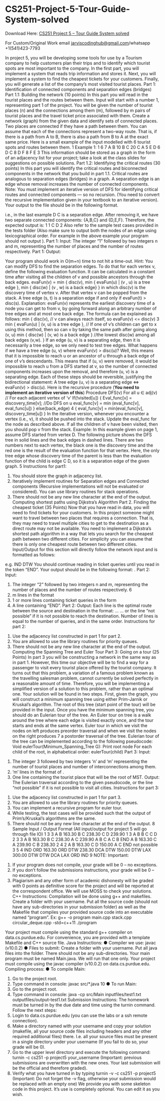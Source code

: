 # CS251-Project-5-Tour-Guide-System-solved

Download Here: [CS251 Project 5 – Tour Guide System solved](https://jarviscodinghub.com/assignment/project-5-tour-guide-system-solution/)

For Custom/Original Work email jarviscodinghub@gmail.com/whatsapp +1(541)423-7793

In project 5, you will be developing some tools for use by a Tourism company to
help customers plan their trips and to identify which tourist spots are most
important to the company. In the first part, you will implement a system that reads
trip information and stores it. Next, you will implement a system to find the
cheapest tickets for your customers. Finally, you will generate a list of the
company’s most visited tourist places.
Part 1: Identification of connected components and separation edges
(bridges)
Part 1.1: Building the network (10 points)
In this part you will read in the tourist places and the routes between them. Input
will start with a number 1, representing part 1 of the project. You will be given the
number of tourist places (n) and the connections among them (m), followed by m
pairs of tourist places and the travel ticket price associated with them. Create a
network (graph) from the given data and identify sets of connected places. Two
places are connected if they have a path between them. You can assume that each
of the connections represent a two-way route. That is, if there is a path from A to
B, there is also a path from B to A at the exact same price. Here is a small example
of the input modelled with 6 tourist spots and routes between them.
1
Example 1:
1
6 7
A B 10
B C 20
C A 5
E D 6
D C 8
D F 8
F E 3
This information should be stored as a graph in the form of an adjacency list for
your project; take a look at the class slides for suggestions on possible solutions.
Part 1.2: Identifying the critical routes (30 points)
In this part you will identify the critical routes and biconnected components in the
network that you build in part 1.1. Critical routes are analogous to separation
edges (bridges) in a graph. A separation edge is an edge whose removal increases
the number of connected components.
Note: You must implement an iterative version of DFS for identifying critical
routes and connected components — so no recursion. (You need to convert the
recursive implementation given in your textbook to an iterative version).
Your output to the file should be in the following format.

i.e., in the last example D C is a separation edge. After removing it, we have two
separate connected components: {A,B,C} and {D,E,F}. Therefore, the expected
output is:
1
1
C D
2
Also refer to the sample test cases provided in the tests folder (Also make sure to
output both the nodes of an edge using lexicographical order. For example in the
above example your program should not output ).
Part 1: Input:
The integer “1” followed by two integers n and m, representing the number of
places and the number of routes respectively.
Part 1: Output:

Your program should work in O(m+n) time to not hit a time-out.
Hint:
You can modify DFS to find the separation edges. To do that for each vertex v,
define the following evaluation function. It can be calculated in a constant time
after visiting all the children of v and possible ancestors through the back edges.
evaFun(v) = min { disc(v),
min { evaFun(u) | (v , u) is a tree edge },
min { disc(w) | (v , w) is a back edge}
}
in which disc(v) is the discovery time of vertex v. After that vertex v can be popped
from the stack.
A tree edge (s, t) is a separation edge if and only if evaFun(t) > disc(s).
Explanation: evaFun(v) represents the earliest discovery time of a node you can
get to from v, by going forward along an arbitrary number of tree edges and at
most one back edge. The formula can be explained as follows:
min { disc(v), // v can always reach itself, so evaFun(v) <= disc(v) 3 min { evaFun(u) | (v, u) is a tree edge }, // If one of v’s children can get to x using this method, then so can v by taking the same path after going along (v, u) min { disc(w) | (v, w) is a back edge } //the lowest disc(w) among all back edges (v,w). } If an edge (u, v) is a separating edge, then it is necessarily a tree edge, so we only need to test tree edges. What happens if we have a tree edge (u, v) where evaFun(v) > disc(u)? Well, this means that it is impossible to reach u or an ancestor
of u through a back edge of one of v’s descendants. This means that if (u, v) were
removed, it would be impossible to reach u from a DFS started at v, so the number
of connected components increases upon the removal, and therefore (u, v) is a
separating edge. Each of these steps should be reversible, justifying the
bidirectional statement:
A tree edge (u, v) is a separating edge <=> evaFun(v) > disc(u).
Here is the recursive procedure (**You need to implement an iterative
version of this**)
Procedure DFS(v)
For all u ∈ adj(v) // For each adjacent vertex of ‘v’
If(!visited[u])
{
Eval_func[v] = discovery_time[v];
//Do DFS on u
eval_func[v] = min (eval_func[v], eval_func[u])
}
else(back_edge)
4
{
eval_func[v] = min(eval_func[v], discovery_time[u])
}
In the iterative version, whenever you encounter a vertex (i.e., v), it should be
pushed into the stack. Update the eval_func for the node as described above. If all
the children of v have been visited, then you should pop v from the stack.
Example:
In this example given on page 1, assume DFS started from vertex D. The following
picture shows the DFS tree in solid lines and the back edges in dashed lines. There
are two numbers next to each vertex, the black one is the discovery time and the
red one is the result of the evaluation function for that vertex. Here, the only tree
edge whose discovery time of the parent is less than the evaluation function of the
child is edge C D, so it is a separation edge of the given graph.
5
Instructions for part1:
1) You should store the graph in adjacency list.
2) Iteratively implement routines for Separation edges and Connected
components (Recursive implementations will not be evaluated or
considered). You can use library routines for stack operations.
3) There should not be any new line character at the end of the output.
Computing shortest paths using Dijkstra’s Algorithm
Part 2. Finding the cheapest ticket (35 Points)
Now that you have read in data, you will need to find tickets for your customers. In
this project someone might want to travel between two places that requires a
connection. That is, they may need to travel multiple cities to get to the destination
as a direct route may not be available. You need to implement a Dijkstra’s shortest
path algorithm in a way that lets you search for the cheapest path between two
different cities. For simplicity you can assume that there is only one cheapest route
between two different cities.
Input/Output for this section will directly follow the network input and is formatted
as follows:

e.g. IND DTW
You should continue reading in ticket queries until you read in the token “END”.
Your output should be in the following format:
.
Part 2: Input:
1. The integer “2” followed by two integers n and m, representing the number of
places and the number of routes respectively.
6
2. m lines in the format
3. 1 or more lines containing ticket queries in the form
4. A line containing “END”.
Part 2: Output:
Each line is the optimal route between the source and destination in the format:
… … or the line “not possible” if it is not possible to reach the destination.
Number of lines is equal to the number of queries, and in the same order.
Instructions for part 2:
1) Use the adjacency list constructed in part 1 for part 2.
2) You are allowed to use the library routines for priority queues.
3) There should not be any new line character at the end of the output.
Computing the Spanning Tree and Euler Tour
Part 3: Going on a tour (25 Points)
In part 3 you will be constructing a network in the same way as in part 1. However,
this time our objective will be to find a way for a passenger to visit every tourist
place offered by the tourist company. It turns out that this problem, a variation of a
famous problem known as the travelling salesman problem, cannot currently be
solved perfectly in a reasonable amount of time. Therefore, you will be
implementing a simplified version of a solution to this problem, rather than an
optimal one.
Your solution will be found in two steps. First, given the graph, you will construct
a minimum spanning tree using either Prim-Jarnik or Kruskal’s algorithm. The root
of this tree (start point of the tour) will be provided in the input. Once you have the
minimum spanning tree, you should do an Eulerian tour of the tree. An Euler tour
on tree is a walk around the tree where each edge is visited exactly once, and the
tour starts and ends at the same vertex. Euler tour in which we visit the nodes on
left produces preorder traversal and when we visit the nodes on the right produces
7
a postorder traversal of the tree. Eulerian tour of the tree can be implemented
according to the following pseudocode:
Void eulerTour(Minimum_Spanning_Tree G):
Print root node
For each child of the root, in alphabetical order:
eulerTour(child)
Part 3: Input:
1. The integer 3 followed by two integers ‘n’ and ‘m’ representing the number
of tourist places and number of interconnections among them.
2. ‘m’ lines in the format of .
3. One line containing the tourist place that will be the root of MST.
Output: The Eulerian traversal according to the given pseudocode, or the line “not
possible” if it is not possible to visit all cities.
Instructions for part 3:
1) Use the adjacency list constructed in part 1 for part 3.
2) You are allowed to use the library routines for priority queues.
3) You can implement a recursive program for euler tour.
4) While testing, the test cases will be provided such that the output of
Prim’s/Kruskal’s algorithms are the same.
5) There should not be any new line character at the end of the output.
8
Sample Input / Output Format (All input/output for project 5 will go through file
IO)
1
3 3
A B 163.30
B C 238.30
C D 239.90
1
3
A B
B C
C D
2
3 3
A B 163.30
B C 238.30
A C 239.90
A B
C A
C B
END
A B 163.30
C A 239.90
C B 238.30
2
4 2
A B 163.30
C D 150.00
A C
END
not possible
3
5 4
IND ORD 163.30
ORD DTW 238.30
DCA DTW 150.00
DTW LAX 300.00
DTW
DTW
DCA
LAX
ORD
IND
9
NOTE:
Important:
1. If your program does not compile, your grade will be 0 – no exceptions.
2. If you don’t follow the submissions instructions, your grade will be 0 – no
exceptions.
3. Plagiarism and any other form of academic dishonesty will be graded with 0
points as definitive score for the project and will be reported at the
correspondent office. We will use MOSS to check your solutions.
C++ Instructions:
Compilation will be done using g++ and makefiles. Create a folder with your
username. Put all the source code (should not have any sub-directories in your
submission folder) as well as the Makefile that compiles your provided source
code into an executable named “program”.
Ex: g++ -o program main.cpp stack.cpp circular_deque.cpp -std=c++11
./program 

Your project must compile using the standard g++ compiler on
data.cs.purdue.edu. For convenience, you are provided with a template Makefile
and C++ source file.
Java Instructions:
● Compiler we use: javac (v10.0.2)
● Files to submit: Create a folder with your username. Put all java files into the
folder. There should not be any sub-directories. Your main program must be
named Main.java. We will run that one only. Your project must compile using the
javac compiler (v10.0.2) on data.cs.purdue.edu.
Compiling process:
● To compile Main:
1. Go to the project root.
2. Type command in console: javac src/*.java
10
● To run Main:
1. Go to the project root.
2. Type command in console: java -cp src/Main inputfiles/test1.txt
outputfiles/output-test1.txt
Submission Instructions:
The homework must be turned in by the due date and time using the turnin
command.
Follow the next steps:
1. Login to data.cs.purdue.edu (you can use the labs or a ssh remote connection).
2. Make a directory named with your username and copy your solution (makefile,
all
your source code files including headers and any other required additional files)
there. I.e. all your source files must be present in a single directory under your
username (If you fail to do so, your grade will be 0).
3. Go to the upper level directory and execute the following command:
turnin -c cs251 -p project5 your_username
(Important: previous submissions are overwritten with the new ones. Your last
submission will be the official and therefore graded).
4. Verify what you have turned in by typing turnin -v -c cs251 -p project5
(Important: Do not forget the -v flag, otherwise your submission would be
replaced with an empty one)
We provide you with some skeleton code in this project. It’s use is completely
optional. You can edit it as you wish.
